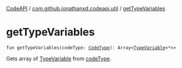 [CodeAPI](../index.md) / [com.github.jonathanxd.codeapi.util](index.md) / [getTypeVariables](.)

# getTypeVariables

`fun getTypeVariables(codeType: `[`CodeType`](../com.github.jonathanxd.codeapi.type/-code-type/index.md)`): Array<`[`TypeVariable`](http://docs.oracle.com/javase/6/docs/api/java/lang/reflect/TypeVariable.html)`<*>>`

Gets array of [TypeVariable](http://docs.oracle.com/javase/6/docs/api/java/lang/reflect/TypeVariable.html) from [codeType](get-type-variables.md#com.github.jonathanxd.codeapi.util$getTypeVariables(com.github.jonathanxd.codeapi.type.CodeType)/codeType).

